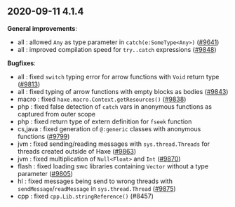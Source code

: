 
## 2020-09-11 4.1.4

__General improvements__:

* all : allowed `Any` as type parameter in `catch(e:SomeType<Any>)` ([#9641](https://github.com/HaxeFoundation/haxe/issues/9641))
* all : improved compilation speed for `try..catch` expressions ([#9848](https://github.com/HaxeFoundation/haxe/issues/9848))

__Bugfixes__:

* all : fixed `switch` typing error for arrow functions with `Void` return type ([#9813](https://github.com/HaxeFoundation/haxe/issues/9813))
* all : fixed typing of arrow functions with empty blocks as bodies ([#9843](https://github.com/HaxeFoundation/haxe/issues/9843))
* macro : fixed `haxe.macro.Context.getResources()` ([#9838](https://github.com/HaxeFoundation/haxe/issues/9838))
* php : fixed false detection of `catch` vars in anonymous functions as captured from outer scope
* php : fixed return type of extern definition for `fseek` function
* cs,java : fixed generation of `@:generic` classes with anonymous functions ([#9799](https://github.com/HaxeFoundation/haxe/issues/9799))
* jvm : fixed sending/reading messages with `sys.thread.Threads` for threads created outside of Haxe ([#9863](https://github.com/HaxeFoundation/hax9863e/issues/))
* jvm : fixed multiplication of `Null<Float>` and `Int` ([#9870](https://github.com/HaxeFoundation/haxe/issues/9870))
* flash : fixed loading swc libraries containing `Vector` without a type parameter ([#9805](https://github.com/HaxeFoundation/haxe/issues/9805))
* hl : fixed messages being send to wrong threads with `sendMessage`/`readMessage` in `sys.thread.Thread` ([#9875](https://github.com/HaxeFoundatio9875n/haxe/issues/))
* cpp : fixed `cpp.Lib.stringReference()` (#8457)